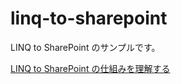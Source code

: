 ﻿# linq-to-sharepoint

LINQ to SharePoint のサンプルです。

[LINQ to SharePoint の仕組みを理解する](http://blog.karamem0.jp/entry/2015/08/26/190000)
